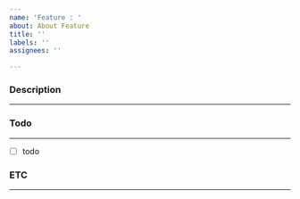 ```yaml
---
name: 'Feature : '
about: About Feature
title: ''
labels: ''
assignees: ''

---
```


### Description
---

### Todo
---
- [ ] todo

### ETC
---
